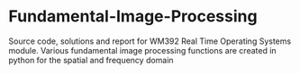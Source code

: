 # Fundamental-Image-Processing
Source code, solutions and report for WM392 Real Time Operating Systems module. Various fundamental image processing functions are created in python for the spatial and frequency domain
